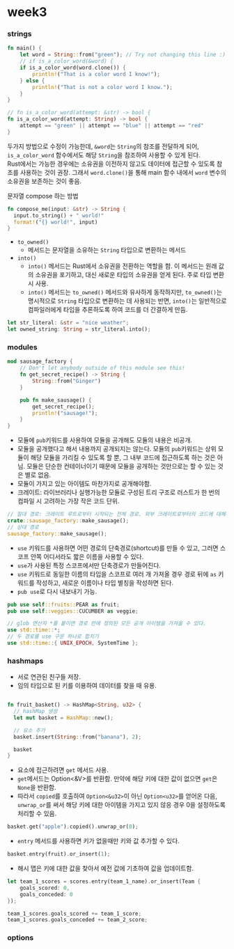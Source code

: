 # week3

### strings

```rust
fn main() {
    let word = String::from("green"); // Try not changing this line :)
    // if is_a_color_word(&word) {
    if is_a_color_word(word.clone()) {
        println!("That is a color word I know!");
    } else {
        println!("That is not a color word I know.");
    }
}

// fn is_a_color_word(attempt: &str) -> bool {
fn is_a_color_word(attempt: String) -> bool {
    attempt == "green" || attempt == "blue" || attempt == "red"
}
```

두가지 방법으로 수정이 가능한데, `&word`는 `String`의 참조를 전달하게 되어, `is_a_color_word` 함수에서도 해당 `String`을 참조하여 사용할 수 있게 된다.   
Rust에서는 가능한 경우에는 소유권을 이전하지 않고도 데이터에 접근할 수 있도록 참조를 사용하는 것이 권장. 그래서 `word.clone()`을 통해 main 함수 내에서 `word` 변수의 소유권을 보존하는 것이 좋음.   

문자열 compose 하는 방법

```rust
fn compose_me(input: &str) -> String {
  input.to_string() + " world!"
  format!("{} world!", input)
}
```

- `to_owned()`
  - 메서드는 문자열을 소유하는 `String` 타입으로 변환하는 메서드
- `into()`
  - `into()` 메서드는 Rust에서 소유권을 전환하는 역할을 함. 이 메서드는 원래 값의 소유권을 포기하고, 대신 새로운 타입의 소유권을 얻게 된다. 주로 타입 변환시 사용.
  - `into()` 메서드는 `to_owned()` 메서드와 유사하게 동작하지만, `to_owned()`는 명시적으로 `String` 타입으로 변환하는 데 사용되는 반면, `into()`는 일반적으로 컴파일러에게 타입을 추론하도록 하여 코드를 더 간결하게 만듬.

```rust
let str_literal: &str = "nice weather";
let owned_string: String = str_literal.into();
```

### modules
```rust
mod sausage_factory {
    // Don't let anybody outside of this module see this!
    fn get_secret_recipe() -> String {
        String::from("Ginger")
    }

    pub fn make_sausage() {
        get_secret_recipe();
        println!("sausage!");
    }
}
```

- 모듈에 `pub`키워드를 사용하여 모듈을 공개해도 모듈의 내용은 비공개.
- 모듈을 공개했다고 해서 내용까지 공개되지는 않는다. 모듈의 `pub`키워드는 상위 모듈이 해당 모듈을 가리킬 수 있도록 할 뿐, 그 내부 코드에 접근하도록 하는 것은 아님. 모듈은 단순한 컨테이너이기 때문에 모듈을 공개하는 것만으로는 할 수 있는 것은 별로 없음.
- 모듈이 가지고 있는 아이템도 마찬가지로 공개해야함.
- 크레이트: 라이브러리나 실행가능한 모듈로 구성된 트리 구조로 러스트가 한 번의 컴파일 시 고려하는 가장 작은 코드 단위.

```rust
// 절대 경로: 크레이트 루트로부터 시작되는 전체 경로. 외부 크레이트로부터의 코드에 대해서는 해당 크레이트 이름으로 절대 경로가 시작되고 현재의 크레이트로부터의 코드에 대해서는 crate리터럴로부터 시작된다.
crate::sausage_factory::make_sausage();
// 상대 경로
sausage_factory::make_sausage();
```

- `use` 키워드를 사용하면 어떤 경로의 단축경로(shortcut)를 만들 수 있고, 그러면 스코프 안쪽 어디서라도 짧은 이름을 사용할 수 있다. 
- `use`가 사용된 특정 스코프에서만 단축경로가 만들어진다.
- `use` 키워드로 동일한 이름의 타입을 스코프로 여러 개 가져올 경우 경로 뒤에 `as` 키워드를 작성하고, 새로운 이름이나 타입 별칭을 작성하면 된다.
- `pub use`로 다시 내보내기 가능.

```rust
pub use self::fruits::PEAR as fruit;
pub use self::veggies::CUCUMBER as veggie;
```

```rust
// glob 연산자 *를 붙이면 경로 안에 정의된 모든 공개 아이템을 가져올 수 있다. 
use std::time::*;
// 두 경로를 use 구문 하나로 합치기
use std::time::{ UNIX_EPOCH, SystemTime };
```

### hashmaps
- 서로 연관된 친구들 저장.
- 임의 타입으로 된 키를 이용하여 데이터를 찾을 때 유용.

```rust

fn fruit_basket() -> HashMap<String, u32> {
  // hashMap 생셩
  let mut basket = HashMap::new();

  // 요소 추가
  basket.insert(String::from("banana"), 2);

  basket
}
```

- 요소에 접근하려면 `get` 메서드 사용.
- `get`메서드는 Option<&V>를 반환함. 만약에 해당 키에 대한 값이 없으면 `get`은 `None`을 반환함.
- 따라서 `copied`를 호출하여 `Option<&u32>`이 아닌 `Option<u32>`를 얻어온 다음, `unwrap_or`를 써서 해당 키에 대한 아이템을 가지고 있지 않응 경우 0을 설정하도록 처리할 수 있음.

```rust
basket.get("apple").copied().unwrap_or(0);
```

- `entry` 메서드를 사용하면 키가 없을때만 키와 값 추가할 수 있다.

```rust
basket.entry(fruit).or_insert(1);
```

- 해시 맵은 키에 대한 값을 찾아서 예전 값에 기초하여 값을 업데이트함.

```rust
let team_1_scores = scores.entry(team_1_name).or_insert(Team {
    goals_scored: 0,
    goals_conceded: 0
});

team_1_scores.goals_scored += team_1_score;
team_1_scores.goals_conceded += team_2_score;
```

### options
